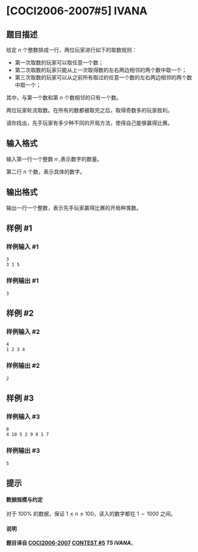 # [COCI2006-2007#5] IVANA

## 题目描述

给定 $n$ 个整数排成一行，两位玩家进行如下的取数规则：

- 第一次取数的玩家可以取任意一个数；
- 第二次取数的玩家只能从上一次取得数的左右两边相邻的两个数中取一个；
- 第三次取数的玩家可以从之前所有取过的任意一个数的左右两边相邻的两个数中取一个；

其中，与第一个数和第 $n$ 个数相邻的只有一个数。

两位玩家轮流取数。在所有的数都被取完之后，取得奇数多的玩家胜利。

请你找出，先手玩家有多少种不同的开局方法，使得自己能够赢得比赛。

## 输入格式

输入第一行一个整数 $n$ ,表示数字的数量。

第二行 $n$ 个数，表示具体的数字。

## 输出格式

输出一行一个整数，表示先手玩家赢得比赛的开局种类数。

## 样例 #1

### 样例输入 #1
```
3
3 1 5
```

### 样例输出 #1

```
3
```

## 样例 #2

### 样例输入 #2
```
4
1 2 3 4
```

### 样例输出 #2

```
2
```

## 样例 #3

### 样例输入 #3
```
8
4 10 5 2 9 8 1 7
```

### 样例输出 #3

```
5
```

## 提示

#### 数据规模与约定

对于 $100\%$ 的数据，保证 $1\le n\le 100$，读入的数字都在 $1\sim 1000$ 之间。

#### 说明

**题目译自 [COCI2006-2007](https://hsin.hr/coci/archive/2006_2007/) [CONTEST #5](https://hsin.hr/coci/archive/2006_2007/contest5_tasks.pdf) *T5 IVANA***。
